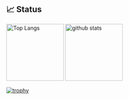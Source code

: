 ## 📈 Status
<p align="left"> 
  <img alt="Top Langs" height="150px" src="https://github-readme-stats-git-masterrstaa-rickstaa.vercel.app/api?username=naruto1031&&show_icons=true&theme=dark" />
  <img alt="github stats" height="150px" src="https://github-readme-stats-git-masterrstaa-rickstaa.vercel.app/api/top-langs?username=naruto1031&&show_icons=true&theme=dark" />
</p>

[![trophy](https://github-profile-trophy.vercel.app/?username=naruto1031&margin-w=5)](https://github.com/naruto1031/)
